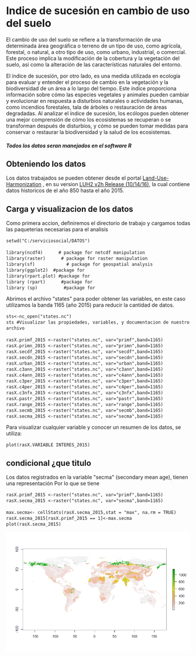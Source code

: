 # Indice de sucesión en cambio de uso del suelo
El cambio de uso del suelo se refiere a la transformación de una determinada área geográfica o terreno de un tipo de uso, como agrícola, forestal, o natural, a otro tipo de uso, como urbano, industrial, o comercial. Este proceso implica la modificación de la cobertura y la vegetación del suelo, así como la alteración de las características naturales del entorno.

El índice de sucesión, por otro lado, es una medida utilizada en ecología para evaluar y entender el proceso de cambio en la vegetación y la biodiversidad de un área a lo largo del tiempo. Este índice proporciona información sobre cómo las especies vegetales y animales pueden cambiar y evolucionar en respuesta a disturbios naturales o actividades humanas, como incendios forestales, tala de árboles o restauración de áreas degradadas. Al analizar el índice de sucesión, los ecólogos pueden obtener una mejor comprensión de cómo los ecosistemas se recuperan o se transforman después de disturbios, y cómo se pueden tomar medidas para conservar o restaurar la biodiversidad y la salud de los ecosistemas.
##### Todos los datos seran manejados en el software R
## Obteniendo los datos
Los datos trabajados se pueden obtener desde el portal [Land-Use-Harmonization](https://luh.umd.edu/ "Land-use-harmonization") , en su version [LUH2 v2h Release (10/14/16)](https://luh.umd.edu/LUH2/LUH2_v2h/states.nc "LUH2 v2h Release (10/14/16)"), la cual contiene datos historicos de el año 850 hasta el año 2015.
## Carga y visualizacion de los datos
Como primera accion, definiremos el directorio de trabajo y cargamos todas las paqueterias necesarias para el analisis
~~~
setwd("C:/serviciosocial/DATOS")

library(ncdf4)      # package for netcdf manipulation
library(raster)      # package for raster manipulation
library(sf)            # package for geospatial analysis
library(ggplot2)  #package for 
library(rpart.plot) #package for 
library (rpart)      #package for
library (sp)          #package for
~~~
Abrimos el archivo "states" para poder obtener las variables, en este caso utilizamos la banda 1165 (año 2015) para reducir la cantidad de datos.
~~~
sts<-nc_open("states.nc")
sts #Visualizar las propiedades, variables, y documentacion de nuestro archivo

rasX.primf_2015 <-raster("states.nc", var="primf",band=1165)
rasX.primn_2015 <-raster("states.nc", var="primn",band=1165)
rasX.secdf_2015 <-raster("states.nc", var="secdf",band=1165)
rasX.secdn_2015 <-raster("states.nc", var="secdn",band=1165)
rasX.urban_2015 <-raster("states.nc", var="urban",band=1165)
rasX.c3ann_2015 <-raster("states.nc", var="c3ann",band=1165)
rasX.c4ann_2015 <-raster("states.nc", var="c4ann",band=1165)
rasX.c3per_2015 <-raster("states.nc", var="c3per",band=1165)
rasX.c4per_2015 <-raster("states.nc", var="c4per",band=1165)
rasX.c3nfx_2015 <-raster("states.nc", var="c3nfx",band=1165)
rasX.pastr_2015 <-raster("states.nc", var="pastr",band=1165)
rasX.range_2015 <-raster("states.nc", var="range",band=1165)
rasX.secmb_2015 <-raster("states.nc", var="secmb",band=1165)
rasX.secma_2015 <-raster("states.nc", var="secma",band=1165)
~~~
Para visualizar cualquier variable y conocer un resumen de los datos, se utiliza:
~~~
plot(rasX.VARIABLE INTERES_2015)
~~~
## condicional ¿que titulo
Los datos registrados en la variable "secma" (secondary mean age), tienen una representación 
Por lo que se tiene 
~~~
rasX.primf_2015 <-raster("states.nc", var="primf",band=1165)
rasX.secma_2015 <-raster("states.nc", var="secma",band=1165)

max.secma<- cellStats(rasX.secma_2015,stat = "max", na.rm = TRUE)
rasX.secma_2015[rasX.primf_2015 == 1]<-max.secma
plot(rasX.secma_2015)
~~~
[![Secma corregido](https://github.com/LuisMario2016/Servicio_social/blob/main/secmacorregido.png "Secma corregido")](https://raw.githubusercontent.com/LuisMario2016/Servicio_social/main/secmacorregido.png?token=GHSAT0AAAAAACIFWB37ROCMZBXPLXRUUQKMZJV4G3A "Secma corregido")

